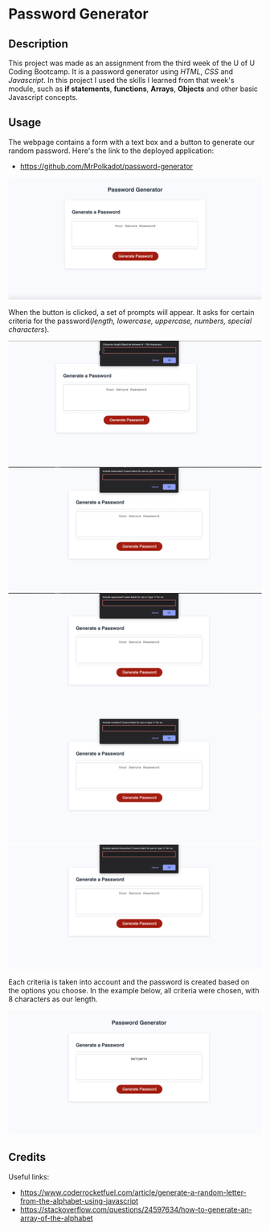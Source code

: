 # Password Generator

## Description

This project was made as an assignment from the third week of the U of U Coding Bootcamp. It is a password generator using *HTML*, *CSS* and *Javascript*. In this project I used the skills I learned from that week's module, such as **if statements**, **functions**, **Arrays**, **Objects** and other basic Javascript concepts.

## Usage

The webpage contains a form with a text box and a button to generate our random password.
Here's the  link to the deployed application:
* https://github.com/MrPolkadot/password-generator

![Screenshot of webpage view.](assets/screenshot-images/webpage-screenshot.png)

When the button is clicked, a set of prompts will appear. It asks for certain criteria for the password(*length, lowercase, uppercase, numbers, special characters*).

![Prompt asking for length of password desired.](assets/screenshot-images/length-prompt.png)
![Prompt asking if lowercase characters are wanted.](assets/screenshot-images/lowercase-prompt.png)
![Prompt asking if uppercase characters are wanted.](assets/screenshot-images/uppercase-prompt.png)
![Prompt asking if numbers are wanted.](assets/screenshot-images/numbers-prompt.png)
![Prompt asking if special characters are wanted.](assets/screenshot-images/special-characters-prompt.png)

Each criteria is taken into account and the password is created based on the options you choose. In the example below, all criteria were chosen, with 8 characters as our length.

![Screenshot of generated password.](assets/screenshot-images/generated-password-result.png)

## Credits

Useful links: 
* https://www.coderrocketfuel.com/article/generate-a-random-letter-from-the-alphabet-using-javascript
* https://stackoverflow.com/questions/24597634/how-to-generate-an-array-of-the-alphabet



























